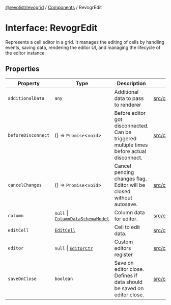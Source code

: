 [@revolist/revogrid](README.md) / [Components](Namespace.Components.md) / RevogrEdit

# Interface: RevogrEdit

Represents a cell editor in a grid.
It manages the editing of cells by handling events, saving data, rendering the editor UI,
and managing the lifecycle of the editor instance.

## Properties

| Property | Type | Description | Defined in |
| ------ | ------ | ------ | ------ |
| `additionalData` | `any` | Additional data to pass to renderer | [src/components.d.ts:373](https://github.com/revolist/revogrid/blob/20b33a0db6e2f2e1c06bc58b03fe68189a928a64/src/components.d.ts#L373) |
| `beforeDisconnect` | () => `Promise`\<`void`\> | Before editor got disconnected. Can be triggered multiple times before actual disconnect. | [src/components.d.ts:377](https://github.com/revolist/revogrid/blob/20b33a0db6e2f2e1c06bc58b03fe68189a928a64/src/components.d.ts#L377) |
| `cancelChanges` | () => `Promise`\<`void`\> | Cancel pending changes flag. Editor will be closed without autosave. | [src/components.d.ts:381](https://github.com/revolist/revogrid/blob/20b33a0db6e2f2e1c06bc58b03fe68189a928a64/src/components.d.ts#L381) |
| `column` | `null` \| [`ColumnDataSchemaModel`](TypeAlias.ColumnDataSchemaModel.md) | Column data for editor. | [src/components.d.ts:385](https://github.com/revolist/revogrid/blob/20b33a0db6e2f2e1c06bc58b03fe68189a928a64/src/components.d.ts#L385) |
| `editCell` | [`EditCell`](TypeAlias.EditCell.md) | Cell to edit data. | [src/components.d.ts:389](https://github.com/revolist/revogrid/blob/20b33a0db6e2f2e1c06bc58b03fe68189a928a64/src/components.d.ts#L389) |
| `editor` | `null` \| [`EditorCtr`](TypeAlias.EditorCtr.md) | Custom editors register | [src/components.d.ts:393](https://github.com/revolist/revogrid/blob/20b33a0db6e2f2e1c06bc58b03fe68189a928a64/src/components.d.ts#L393) |
| `saveOnClose` | `boolean` | Save on editor close. Defines if data should be saved on editor close. | [src/components.d.ts:397](https://github.com/revolist/revogrid/blob/20b33a0db6e2f2e1c06bc58b03fe68189a928a64/src/components.d.ts#L397) |
